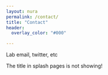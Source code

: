 ```yaml
---
layout: nura
permalink: /contact/
title: "Contact"
header:
  overlay_color: "#000"

---
```


Lab email, twitter, etc

The title in splash pages is not showing!
